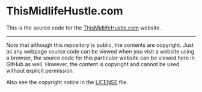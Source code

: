 # ThisMidlifeHustle.com

This is the source code for the [ThisMidlifeHustle.com](https://thismidlifehustle.com) website.

-----

Note that although this repository is public, the contents are copyright. Just as any webpage source code can be viewed when you visit a website using a browser, the source code for this particular website can be viewed here in GitHub as well. However, the content is copyright and cannot be used without explicit permission.

Also see the copyright notice in the [LICENSE](./LICENSE) file.
